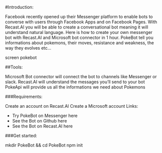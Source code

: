 #Introduction:

Facebook recently opened up their Messenger platform to enable bots to converse with users through Facebook Apps and on Facebook Pages. With Recast.AI you will be able to create a conversational bot meaning it will understand natural language.
Here is how to create your own messenger bot with Recast.AI and Microsoft bot connector in 1 hour.
PokeBot tell you informations about pokemons, their moves, resistance and weakness, the way they evolves etc…

screen pokebot

##Tools:

Microsoft Bot connector will connect the bot to channels like Messenger or slack.
Recast.AI will understand the messages you’ll send to your bot
PokeApi will provide us all the informations we need about Pokemons

###Requirements:

Create an account on Recast.AI
Create a Microsoft account
Links:

- Try PokeBot on Messenger here
- See the Bot on Github here
- See the Bot on Recast.AI here

###Get started:

  mkdir PokeBot && cd PokeBot
  npm init
